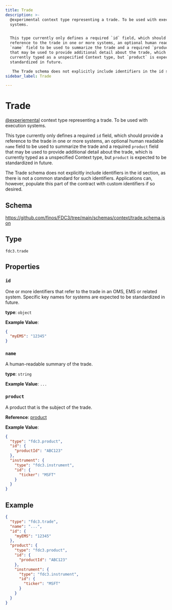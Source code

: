 ```yaml
---
title: Trade
description: >-
  @experimental context type representing a trade. To be used with execution
  systems.


  This type currently only defines a required `id` field, which should provide a
  reference to the trade in one or more systems, an optional human readable
  `name` field to be used to summarize the trade and a required `product` field
  that may be used to provide additional detail about the trade, which is
  currently typed as a unspecified Context type, but `product` is expected to be
  standardized in future.

   The Trade schema does not explicitly include identifiers in the id section, as there is not a common standard for such identifiers. Applications can, however, populate this part of the contract with custom identifiers if so desired.
sidebar_label: Trade

---
```


# Trade

[@experiemental](/docs/fdc3-compliance#experimental-features) context type representing a trade. To be used with execution systems.

This type currently only defines a required `id` field, which should provide a reference to the trade in one or more systems, an optional human readable `name` field to be used to summarize the trade and a required `product` field that may be used to provide additional detail about the trade, which is currently typed as a unspecified Context type, but `product` is expected to be standardized in future.

 The Trade schema does not explicitly include identifiers in the id section, as there is not a common standard for such identifiers. Applications can, however, populate this part of the contract with custom identifiers if so desired.

## Schema

<https://github.com/finos/FDC3/tree/main/schemas/context/trade.schema.json>

## Type

`fdc3.trade`

## Properties

### `id`

One or more identifiers that refer to the trade in an OMS, EMS or related system. Specific key names for systems are expected to be standardized in future.

**type**: `object`


**Example Value**: 
```json
{
  "myEMS": "12345"
}
```

### `name`

A human-readable summary of the trade.

**type**: `string`


**Example Value**: 
`...`

### `product`

A product that is the subject of the trade.

**Reference**: [product](../product)


**Example Value**: 
```json
{
  "type": "fdc3.product",
  "id": {
    "productId": "ABC123"
  },
  "instrument": {
    "type": "fdc3.instrument",
    "id": {
      "ticker": "MSFT"
    }
  }
}
```

## Example

```json
{
  "type": "fdc3.trade",
  "name": "...",
  "id": {
    "myEMS": "12345"
  },
  "product": {
    "type": "fdc3.product",
    "id": {
      "productId": "ABC123"
    },
    "instrument": {
      "type": "fdc3.instrument",
      "id": {
        "ticker": "MSFT"
      }
    }
  }
}
```


